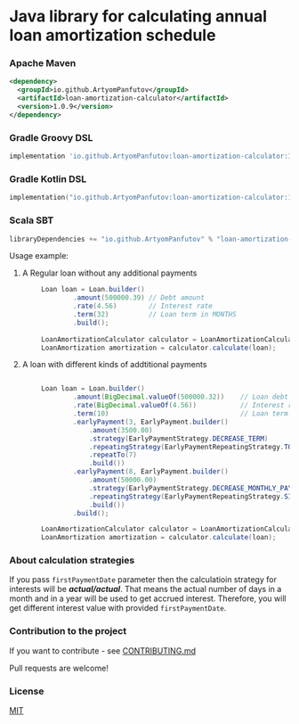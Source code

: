 # Java library for calculating annual loan amortization schedule


### Apache Maven
```xml
<dependency>
  <groupId>io.github.ArtyomPanfutov</groupId>
  <artifactId>loan-amortization-calculator</artifactId>
  <version>1.0.9</version>
</dependency>
```

### Gradle Groovy DSL
```Groovy
implementation 'io.github.ArtyomPanfutov:loan-amortization-calculator:1.0.9'
```

### Gradle Kotlin DSL
```Kotlin
implementation("io.github.ArtyomPanfutov:loan-amortization-calculator:1.0.9")
```

### Scala SBT
```Scala
libraryDependencies += "io.github.ArtyomPanfutov" % "loan-amortization-calculator" % "1.0.9"
```

Usage example:

1. A Regular loan without any additional payments
```java
        Loan loan = Loan.builder()
                .amount(500000.39) // Debt amount
                .rate(4.56)        // Interest rate
                .term(32)          // Loan term in MONTHS
                .build();
                
        LoanAmortizationCalculator calculator = LoanAmortizationCalculatorFactory.create();
        LoanAmortization amortization = calculator.calculate(loan);

```
2. A loan with different kinds of addtitional payments 
```java

        Loan loan = Loan.builder()
                .amount(BigDecimal.valueOf(500000.32))    // Loan debt
                .rate(BigDecimal.valueOf(4.56))           // Interest rate
                .term(10)                                 // Loan term in MONTHS
                .earlyPayment(3, EarlyPayment.builder()
                    .amount(3500.00)
                    .strategy(EarlyPaymentStrategy.DECREASE_TERM)
                    .repeatingStrategy(EarlyPaymentRepeatingStrategy.TO_CERTAIN_MONTH)  
                    .repeatTo(7)
                    .build())
                .earlyPayment(8, EarlyPayment.builder()
                    .amount(50000.00)
                    .strategy(EarlyPaymentStrategy.DECREASE_MONTHLY_PAYMENT)
                    .repeatingStrategy(EarlyPaymentRepeatingStrategy.SINGLE)
                    .build())
                .build();

        LoanAmortizationCalculator calculator = LoanAmortizationCalculatorFactory.create();
        LoanAmortization amortization = calculator.calculate(loan);

```

### About calculation strategies 
If you pass ```firstPaymentDate``` parameter then the calculatioin strategy for interests will be _**actual/actual**_. That means the actual number of days in a month and in a year will be used to get accrued interest. Therefore, you will get different interest value with provided ```firstPaymentDate```.

### Contribution to the project
If you want to contribute - see [CONTRIBUTING.md](CONTRIBUTING.md)

Pull requests are welcome! 

### License
[MIT](LICENSE)
